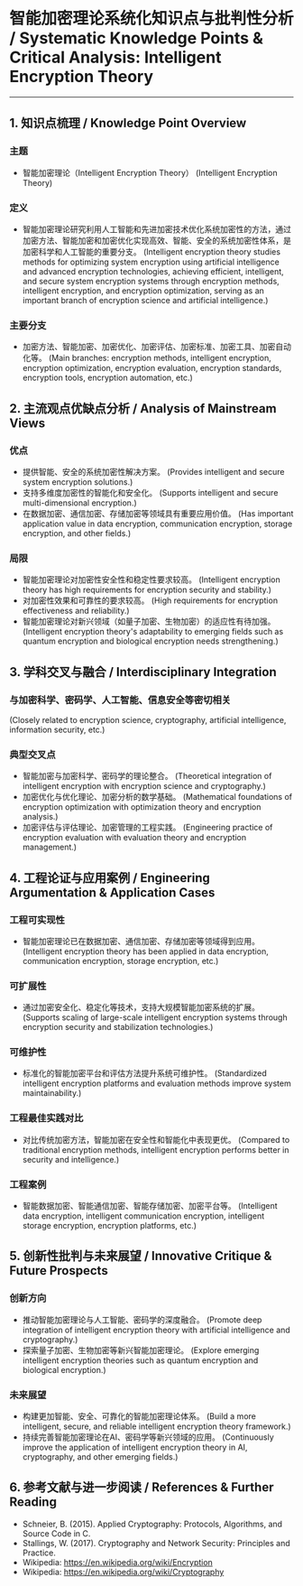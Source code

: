 # 智能加密理论系统化知识点与批判性分析 / Systematic Knowledge Points & Critical Analysis: Intelligent Encryption Theory

---

## 1. 知识点梳理 / Knowledge Point Overview

### 主题

- 智能加密理论（Intelligent Encryption Theory）
  (Intelligent Encryption Theory)

### 定义

- 智能加密理论研究利用人工智能和先进加密技术优化系统加密性的方法，通过加密方法、智能加密和加密优化实现高效、智能、安全的系统加密性体系，是加密科学和人工智能的重要分支。
  (Intelligent encryption theory studies methods for optimizing system encryption using artificial intelligence and advanced encryption technologies, achieving efficient, intelligent, and secure system encryption systems through encryption methods, intelligent encryption, and encryption optimization, serving as an important branch of encryption science and artificial intelligence.)

### 主要分支

- 加密方法、智能加密、加密优化、加密评估、加密标准、加密工具、加密自动化等。
  (Main branches: encryption methods, intelligent encryption, encryption optimization, encryption evaluation, encryption standards, encryption tools, encryption automation, etc.)

## 2. 主流观点优缺点分析 / Analysis of Mainstream Views

### 优点

- 提供智能、安全的系统加密性解决方案。
  (Provides intelligent and secure system encryption solutions.)
- 支持多维度加密性的智能化和安全化。
  (Supports intelligent and secure multi-dimensional encryption.)
- 在数据加密、通信加密、存储加密等领域具有重要应用价值。
  (Has important application value in data encryption, communication encryption, storage encryption, and other fields.)

### 局限

- 智能加密理论对加密性安全性和稳定性要求较高。
  (Intelligent encryption theory has high requirements for encryption security and stability.)
- 对加密性效果和可靠性的要求较高。
  (High requirements for encryption effectiveness and reliability.)
- 智能加密理论对新兴领域（如量子加密、生物加密）的适应性有待加强。
  (Intelligent encryption theory's adaptability to emerging fields such as quantum encryption and biological encryption needs strengthening.)

## 3. 学科交叉与融合 / Interdisciplinary Integration

### 与加密科学、密码学、人工智能、信息安全等密切相关

  (Closely related to encryption science, cryptography, artificial intelligence, information security, etc.)

### 典型交叉点

- 智能加密与加密科学、密码学的理论整合。
  (Theoretical integration of intelligent encryption with encryption science and cryptography.)
- 加密优化与优化理论、加密分析的数学基础。
  (Mathematical foundations of encryption optimization with optimization theory and encryption analysis.)
- 加密评估与评估理论、加密管理的工程实践。
  (Engineering practice of encryption evaluation with evaluation theory and encryption management.)

## 4. 工程论证与应用案例 / Engineering Argumentation & Application Cases

### 工程可实现性

- 智能加密理论已在数据加密、通信加密、存储加密等领域得到应用。
  (Intelligent encryption theory has been applied in data encryption, communication encryption, storage encryption, etc.)

### 可扩展性

- 通过加密安全化、稳定化等技术，支持大规模智能加密系统的扩展。
  (Supports scaling of large-scale intelligent encryption systems through encryption security and stabilization technologies.)

### 可维护性

- 标准化的智能加密平台和评估方法提升系统可维护性。
  (Standardized intelligent encryption platforms and evaluation methods improve system maintainability.)

### 工程最佳实践对比

- 对比传统加密方法，智能加密在安全性和智能化中表现更优。
  (Compared to traditional encryption methods, intelligent encryption performs better in security and intelligence.)

### 工程案例

- 智能数据加密、智能通信加密、智能存储加密、加密平台等。
  (Intelligent data encryption, intelligent communication encryption, intelligent storage encryption, encryption platforms, etc.)

## 5. 创新性批判与未来展望 / Innovative Critique & Future Prospects

### 创新方向

- 推动智能加密理论与人工智能、密码学的深度融合。
  (Promote deep integration of intelligent encryption theory with artificial intelligence and cryptography.)
- 探索量子加密、生物加密等新兴智能加密理论。
  (Explore emerging intelligent encryption theories such as quantum encryption and biological encryption.)

### 未来展望

- 构建更加智能、安全、可靠化的智能加密理论体系。
  (Build a more intelligent, secure, and reliable intelligent encryption theory framework.)
- 持续完善智能加密理论在AI、密码学等新兴领域的应用。
  (Continuously improve the application of intelligent encryption theory in AI, cryptography, and other emerging fields.)

## 6. 参考文献与进一步阅读 / References & Further Reading

- Schneier, B. (2015). Applied Cryptography: Protocols, Algorithms, and Source Code in C.
- Stallings, W. (2017). Cryptography and Network Security: Principles and Practice.
- Wikipedia: <https://en.wikipedia.org/wiki/Encryption>
- Wikipedia: <https://en.wikipedia.org/wiki/Cryptography>
